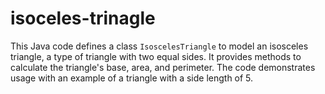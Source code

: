 # isoceles-trinagle
This Java code defines a class `IsoscelesTriangle` to model an isosceles triangle, a type of triangle with two equal sides. It provides methods to calculate the triangle's base, area, and perimeter. The code demonstrates usage with an example of a triangle with a side length of 5.
